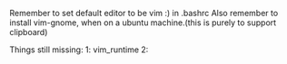 Remember to set default editor to be vim :) in .bashrc
Also remember to install vim-gnome, when on a ubuntu machine.(this is purely to support clipboard)

Things still missing:
1: vim_runtime
2:  

